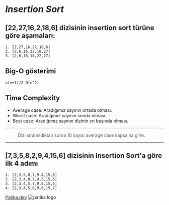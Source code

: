 # ***Insertion Sort***

## **[22,27,16,2,18,6]** dizisinin insertion sort türüne göre aşamaları:

```
1. [2,27,16,22,18,6]
2. [2,6,16,22,18,27]
3. [2,6,16,18,22,27]
```

## Big-O gösterimi

` n(n+1)/2 O(n^2) `

## Time Complexity

- Average case: Aradığımız sayının ortada olması.
- Worst case: Aradığımız sayının sonda olması.
- Best case: Aradığımız sayının dizinin en başında olması.

---
> Dizi sıralandıktan sonra 18 sayısı average case kapsaına girer.
---

## [7,3,5,8,2,9,4,15,6] dizisinin Insertion Sort'a göre ilk 4 adımı

```
1. [2,3,5,8,7,9,4,15,6]
2. [2,3,4,8,7,9,5,15,6]
3. [2,3,4,5,7,9,8,15,6]
4. [2,3,4,5,6,9,8,15,7]
```

[Patika.dev](https://www.patika.dev/tr)
![patika logo](https://global-uploads.webflow.com/6097e0eca1e87557da031fef/609859a191abe5d64b17fed3_Patika%20logo.png)